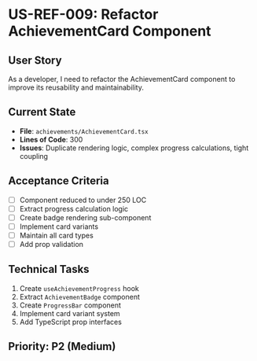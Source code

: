# US-REF-009: Refactor AchievementCard Component

## User Story
As a developer, I need to refactor the AchievementCard component to improve its reusability and maintainability.

## Current State
- **File**: `achievements/AchievementCard.tsx`
- **Lines of Code**: 300
- **Issues**: Duplicate rendering logic, complex progress calculations, tight coupling

## Acceptance Criteria
- [ ] Component reduced to under 250 LOC
- [ ] Extract progress calculation logic
- [ ] Create badge rendering sub-component
- [ ] Implement card variants
- [ ] Maintain all card types
- [ ] Add prop validation

## Technical Tasks
1. Create `useAchievementProgress` hook
2. Extract `AchievementBadge` component
3. Create `ProgressBar` component
4. Implement card variant system
5. Add TypeScript prop interfaces

## Priority: P2 (Medium)